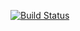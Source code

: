 [![Build Status](https://travis-ci.org/cnfreitax/node-clean-architecture.svg?branch=master)](https://travis-ci.org/cnfreitax/node-clean-architecture)
